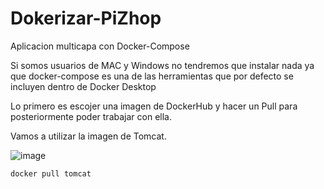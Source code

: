 # Dokerizar-PiZhop

Aplicacion multicapa con Docker-Compose

Si somos usuarios de MAC y Windows no tendremos que instalar nada ya que docker-compose es una de las herramientas que por defecto se incluyen dentro de Docker Desktop

Lo primero es escojer una imagen de DockerHub y hacer un Pull para posteriormente poder trabajar con ella.

Vamos a utilizar la imagen de Tomcat.


![image](https://user-images.githubusercontent.com/91556752/171196915-cdb0834d-1c19-4e1c-995a-da8abb687716.png)


    docker pull tomcat
